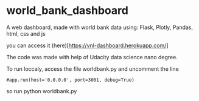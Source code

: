 # world_bank_dashboard
A web dashboard, made with world bank data using: Flask, Plotly, Pandas, html, css and js

you can access it (here)[https://vnl-dashboard.herokuapp.com/]


The code was made with help of Udacity data science nano degree. 


To run loccaly, access the file worldbank.py and uncomment the line

```
#app.run(host='0.0.0.0', port=3001, debug=True)
```

so run python worldbank.py